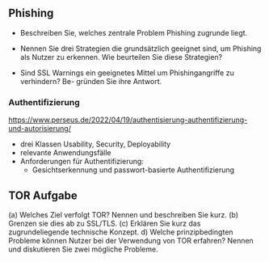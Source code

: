 ## Phishing
- Beschreiben Sie, welches zentrale Problem Phishing zugrunde liegt.

- Nennen Sie drei Strategien die grundsätzlich geeignet sind, um Phishing als Nutzer
zu erkennen. Wie beurteilen Sie diese Strategien? 

- Sind SSL Warnings ein geeignetes Mittel um Phishingangriffe zu verhindern? Be-
gründen Sie ihre Antwort.


### Authentifizierung
https://www.perseus.de/2022/04/19/authentisierung-authentifizierung-und-autorisierung/
- drei Klassen Usability, Security, Deployability
-  relevante Anwendungsfälle
- Anforderungen für Authentifizierung:
	- Gesichtserkennung und passwort-basierte Authentifizierung

## TOR Aufgabe

(a) Welches Ziel verfolgt TOR? Nennen und beschreiben Sie kurz.
(b) Grenzen sie dies ab zu SSL/TLS.
(c) Erklären Sie kurz das zugrundeliegende technische Konzept.
d) Welche prinzipbedingten Probleme können Nutzer bei der Verwendung von TOR
erfahren? Nennen und diskutieren Sie zwei mögliche Probleme.